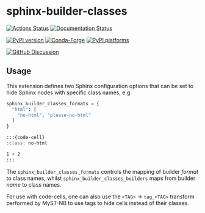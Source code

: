 # sphinx-builder-classes

[![Actions Status][actions-badge]][actions-link]
[![Documentation Status][rtd-badge]][rtd-link]

[![PyPI version][pypi-version]][pypi-link]
[![Conda-Forge][conda-badge]][conda-link]
[![PyPI platforms][pypi-platforms]][pypi-link]

[![GitHub Discussion][github-discussions-badge]][github-discussions-link]

<!-- SPHINX-START -->

<!-- prettier-ignore-start -->
[actions-badge]:            https://github.com/agoose77/sphinx-builder-classes/workflows/CI/badge.svg
[actions-link]:             https://github.com/agoose77/sphinx-builder-classes/actions
[conda-badge]:              https://img.shields.io/conda/vn/conda-forge/sphinx-builder-classes
[conda-link]:               https://github.com/conda-forge/sphinx-builder-classes-feedstock
[github-discussions-badge]: https://img.shields.io/static/v1?label=Discussions&message=Ask&color=blue&logo=github
[github-discussions-link]:  https://github.com/agoose77/sphinx-builder-classes/discussions
[pypi-link]:                https://pypi.org/project/sphinx-builder-classes/
[pypi-platforms]:           https://img.shields.io/pypi/pyversions/sphinx-builder-classes
[pypi-version]:             https://img.shields.io/pypi/v/sphinx-builder-classes
[rtd-badge]:                https://readthedocs.org/projects/sphinx-builder-classes/badge/?version=latest
[rtd-link]:                 https://sphinx-builder-classes.readthedocs.io/en/latest/?badge=latest

<!-- prettier-ignore-end -->

## Usage

This extension defines two Sphinx configuration options that can be set to hide Sphinx nodes with specific class names, e.g.
```python
sphinx_builder_classes_formats = {
  "html": [
    "no-html", "please-no-html" 
  ]
}
```

```markdown
:::{code-cell}
:class: no-html

1 + 2
:::
```

The `sphinx_builder_classes_formats` controls the mapping of builder _format_ to class names, whilst `sphinx_builder_classes_builders` maps from builder _name_ to class names. 

For use with code-cells, one can also use the `<TAG>` -> `tag_<TAG>` transform performed by MyST-NB to use tags to hide cells instead of their classes.
